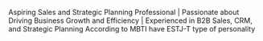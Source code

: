 Aspiring Sales and Strategic Planning Professional | Passionate about Driving Business Growth and Efficiency | Experienced in B2B Sales, CRM, and Strategic Planning According to MBTI have ESTJ-T type of personality
